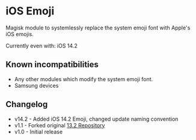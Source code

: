 # iOS Emoji 
Magisk module to systemlessly replace the system emoji font with Apple's iOS emojis.

Currently even with: iOS 14.2

## Known incompatibilities
* Any other modules which modify the system emoji font.
* Samsung devices

## Changelog
* v14.2 - Added iOS 14.2 Emoji, changed update naming convention
* v1.1 - Forked original [13.2 Repository](https://github.com/tychoregter/ios13emoji)
* v1.0 - Initial release
